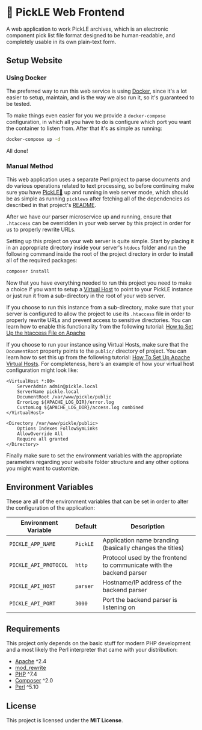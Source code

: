 # 🥒 PickLE Web Frontend

A web application to work PickLE archives, which is an electronic component
pick list file format designed to be human-readable, and completely usable in
its own plain-text form.

## Setup Website

### Using Docker

The preferred way to run this web service is using [Docker](https://www.docker.com/),
since it's a lot easier to setup, maintain, and is the way we also run it, so
it's guaranteed to be tested.

To make things even easier for you we provide a `docker-compose` configuration,
in which all you have to do is configure which port you want the container to
listen from. After that it's as simple as running:

```bash
docker-compose up -d
```

All done!

### Manual Method

This web application uses a separate Perl project to parse documents and do
various operations related to text processing, so before continuing make sure
you have [PickLE🥒](https://github.com/nathanpc/pickle) up and running in web
server mode, which should be as simple as running `picklews` after fetching all
of the dependencies as described in that project's
[README](https://github.com/nathanpc/pickle/blob/master/README.pod).

After we have our parser microservice up and running, ensure that `.htaccess`
can be overridden in your web server by this project in order for us to
properly rewrite URLs.

Setting up this project on your web server is quite simple. Start by placing it
in an appropriate directory inside your server's `htdocs` folder and run the
following command inside the root of the project directory in order to install
all of the required packages:

```bash
composer install
```

Now that you have everything needed to run this project you need to make a
choice if you want to setup a [Virtual Host](https://httpd.apache.org/docs/2.4/vhosts/examples.html)
to point to your PickLE instance or just run it from a sub-directory in the
root of your web server.

If you choose to run this instance from a sub-directory, make sure that your
server is configured to allow the project to use its `.htaccess` file in order
to properly rewrite URLs and prevent access to sensitive directories. You can
learn how to enable this functionality from the following tutorial:
[How to Set Up the htaccess File on Apache](https://www.linode.com/docs/guides/how-to-set-up-htaccess-on-apache/)

If you choose to run your instance using Virtual Hosts, make sure that the
`DocumentRoot` property points to the `public/` directory of project. You can
learn how to set this up from the following tutorial:
[How To Set Up Apache Virtual Hosts](https://www.digitalocean.com/community/tutorial_collections/how-to-set-up-apache-virtual-hosts).
For completeness, here's an example of how your virtual host configuration
might look like:

```apacheconf
<VirtualHost *:80>
    ServerAdmin admin@pickle.local
    ServerName pickle.local
    DocumentRoot /var/www/pickle/public
    ErrorLog ${APACHE_LOG_DIR}/error.log
    CustomLog ${APACHE_LOG_DIR}/access.log combined
</VirtualHost>

<Directory /var/www/pickle/public>
    Options Indexes FollowSymLinks
    AllowOverride All
    Require all granted
</Directory>
```

Finally make sure to set the environment variables with the appropriate
parameters regarding your website folder structure and any other options you
might want to customize.

## Environment Variables

These are all of the environment variables that can be set in order to alter
the configuration of the application:

| Environment Variable | Default | Description |
|--|--|--|
| `PICKLE_APP_NAME` | `PickLE` | Application name branding (basically changes the titles) |
| `PICKLE_API_PROTOCOL` | `http` | Protocol used by the frontend to communicate with the backend parser |
| `PICKLE_API_HOST` | `parser` | Hostname/IP address of the backend parser |
| `PICKLE_API_PORT` | `3000` | Port the backend parser is listening on |

## Requirements

This project only depends on the basic stuff for modern PHP development and a
most likely the Perl interpreter that came with your distribution:

- [Apache](https://httpd.apache.org/) ^2.4
- [mod_rewrite](https://httpd.apache.org/docs/2.4/mod/mod_rewrite.html)
- [PHP](https://www.php.net/downloads.php#v7.4.13) ^7.4
- [Composer](https://getcomposer.org/download/) ^2.0
- [Perl](https://www.perl.org/) ^5.10

## License

This project is licensed under the **MIT License**.
